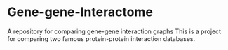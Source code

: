 # Gene-gene-Interactome
A repository for comparing gene-gene interaction graphs
This is a project for comparing two famous protein-protein interaction databases. 
